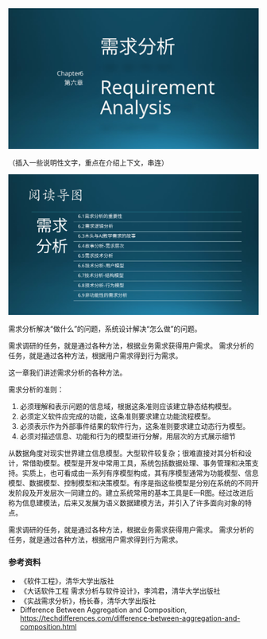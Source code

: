 

<img src="img/Slide1.SVG"/>


（插入一些说明性文字，重点在介绍上下文，串连）


<img src="img/Slide2.SVG"/>





需求分析解决“做什么”的问题，系统设计解决“怎么做”的问题。

需求调研的任务，就是通过各种方法，根据业务需求获得用户需求。
需求分析的任务，就是通过各种方法，根据用户需求得到行为需求。

这一章我们讲述需求分析的各种方法。

需求分析的准则：

 1. 必须理解和表示问题的信息域，根据这条准则应该建立静态结构模型。
 2. 必须定义软件应完成的功能，这条准则要求建立功能流程模型。
 3. 必须表示作为外部事件结果的软件行为，这条准则要求建立动态行为模型。
 4. 必须对描述信息、功能和行为的模型进行分解，用层次的方式展示细节


从数据角度对现实世界建立信息模型。大型软件较复杂；很难直接对其分析和设计，常借助模型。模型是开发中常用工具，系统包括数据处理、事务管理和决策支持。实质上，也可看成由一系列有序模型构成，其有序模型通常为功能模型、信息模型、数据模型、控制模型和决策模型。有序是指这些模型是分别在系统的不同开发阶段及开发层次一同建立的。建立系统常用的基本工具是E—R图。经过改进后称为信息建模法，后来又发展为语义数据建模方法，并引入了许多面向对象的特点。

需求调研的任务，就是通过各种方法，根据业务需求获得用户需求。
需求分析的任务，就是通过各种方法，根据用户需求得到行为需求。


### 参考资料

- 《软件工程》，清华大学出版社
- 《大话软件工程 需求分析与软件设计》，李鸿君，清华大学出版社
- 《实战需求分析》，杨长春，清华大学出版社
- Difference Between Aggregation and Composition, https://techdifferences.com/difference-between-aggregation-and-composition.html
